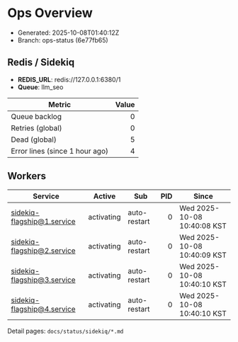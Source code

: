 # Ops Overview

- Generated: 2025-10-08T01:40:12Z
- Branch: ops-status (6e77fb65)

## Redis / Sidekiq
- **REDIS_URL**: redis://127.0.0.1:6380/1
- **Queue**: llm_seo

| Metric | Value |
|---|---:|
| Queue backlog | 0 |
| Retries (global) | 0 |
| Dead (global) | 5 |
| Error lines (since 1 hour ago) | 4 |

## Workers
| Service | Active | Sub | PID | Since |
|---|---|---|---:|---|
| sidekiq-flagship@1.service | activating | auto-restart | 0 | Wed 2025-10-08 10:40:08 KST |
| sidekiq-flagship@2.service | activating | auto-restart | 0 | Wed 2025-10-08 10:40:09 KST |
| sidekiq-flagship@3.service | activating | auto-restart | 0 | Wed 2025-10-08 10:40:10 KST |
| sidekiq-flagship@4.service | activating | auto-restart | 0 | Wed 2025-10-08 10:40:10 KST |

Detail pages: `docs/status/sidekiq/*.md`
